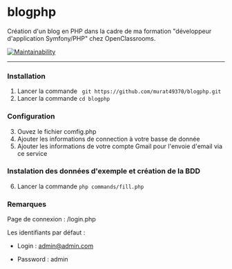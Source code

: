# blogphp

Création d'un blog en PHP dans la cadre de ma formation "développeur d'application Symfony/PHP" chez OpenClassrooms.

[![Maintainability](https://api.codeclimate.com/v1/badges/8d49983ae7b7c5f9db35/maintainability)](https://codeclimate.com/github/murat49370/blogphp/maintainability)

-----------------

### Installation 

1.  Lancer la commande ` git https://github.com/murat49370/blogphp.git`  
2.  Lancer la commande `cd blogphp` 

### Configuration

3.  Ouvez le fichier comfig.php
4.  Ajouter les informations de connection à votre basse de donnée
5.  Ajouter les informations de votre compte Gmail pour l'envoie d'email via ce service

### Instalation des données d'exemple et création de la BDD

6.  Lancer la commande `php commands/fill.php` 


### Remarques

Page de connexion : /login.php

Les identifiants par défaut :

- Login : admin@admin.com

- Password : admin


